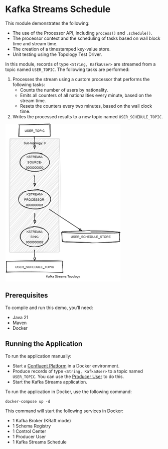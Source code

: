 # Kafka Streams Schedule

This module demonstrates the following:

- The use of the Processor API, including `process()` and `.schedule()`.
- The processor context and the scheduling of tasks based on wall block time and stream time.
- The creation of a timestamped key-value store.
- Unit testing using the Topology Test Driver.

In this module, records of type `<String, KafkaUser>` are streamed from a topic named `USER_TOPIC`.
The following tasks are performed:

1. Processes the stream using a custom processor that performs the following tasks:
    - Counts the number of users by nationality.
    - Emits all counters of all nationalities every minute, based on the stream time.
    - Resets the counters every two minutes, based on the wall clock time.
2. Writes the processed results to a new topic named `USER_SCHEDULE_TOPIC`.

![topology.png](topology.png)

## Prerequisites

To compile and run this demo, you’ll need:

- Java 21
- Maven
- Docker

## Running the Application

To run the application manually:

- Start a [Confluent Platform](https://docs.confluent.io/platform/current/quickstart/ce-docker-quickstart.html#step-1-download-and-start-cp) in a Docker environment.
- Produce records of type `<String, KafkaUser>` to a topic named `USER_TOPIC`. You can use the [Producer User](../specific-producers/kafka-streams-producer-user) to do this.
- Start the Kafka Streams application.

To run the application in Docker, use the following command:

```console
docker-compose up -d
```

This command will start the following services in Docker:

- 1 Kafka Broker (KRaft mode)
- 1 Schema Registry
- 1 Control Center
- 1 Producer User
- 1 Kafka Streams Schedule
